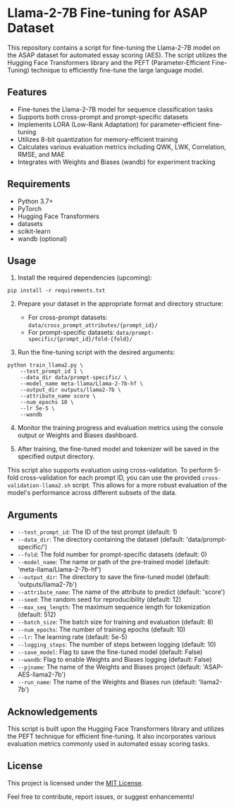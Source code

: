 # Llama-2-7B Fine-tuning for ASAP Dataset

This repository contains a script for fine-tuning the Llama-2-7B model on the ASAP dataset for automated essay scoring (AES). The script utilizes the Hugging Face Transformers library and the PEFT (Parameter-Efficient Fine-Tuning) technique to efficiently fine-tune the large language model.

## Features

- Fine-tunes the Llama-2-7B model for sequence classification tasks
- Supports both cross-prompt and prompt-specific datasets
- Implements LORA (Low-Rank Adaptation) for parameter-efficient fine-tuning
- Utilizes 8-bit quantization for memory-efficient training
- Calculates various evaluation metrics including QWK, LWK, Correlation, RMSE, and MAE
- Integrates with Weights and Biases (wandb) for experiment tracking

## Requirements

- Python 3.7+
- PyTorch
- Hugging Face Transformers
- datasets
- scikit-learn
- wandb (optional)

## Usage

1. Install the required dependencies (upcoming):
```
pip install -r requirements.txt
```

2. Prepare your dataset in the appropriate format and directory structure:
   - For cross-prompt datasets: `data/cross_prompt_attributes/{prompt_id}/`
   - For prompt-specific datasets: `data/prompt-specific/{prompt_id}/fold-{fold}/`

3. Run the fine-tuning script with the desired arguments:
```
python train_llama2.py \
    --test_prompt_id 1 \
    --data_dir data/prompt-specific/ \
    --model_name meta-llama/Llama-2-7b-hf \
    --output_dir outputs/llama2-7b \
    --attribute_name score \
    --num_epochs 10 \
    --lr 5e-5 \
    --wandb
```

4. Monitor the training progress and evaluation metrics using the console output or Weights and Biases dashboard.

5. After training, the fine-tuned model and tokenizer will be saved in the specified output directory.

This script also supports evaluation using cross-validation. To perform 5-fold cross-validation for each prompt ID, you can use the provided `cross-validation-llama2.sh` script. This allows for a more robust evaluation of the model's performance across different subsets of the data.

## Arguments

- `--test_prompt_id`: The ID of the test prompt (default: 1)
- `--data_dir`: The directory containing the dataset (default: 'data/prompt-specific/')
- `--fold`: The fold number for prompt-specific datasets (default: 0)
- `--model_name`: The name or path of the pre-trained model (default: 'meta-llama/Llama-2-7b-hf')
- `--output_dir`: The directory to save the fine-tuned model (default: 'outputs/llama2-7b')
- `--attribute_name`: The name of the attribute to predict (default: 'score')
- `--seed`: The random seed for reproducibility (default: 12)
- `--max_seq_length`: The maximum sequence length for tokenization (default: 512)
- `--batch_size`: The batch size for training and evaluation (default: 8)
- `--num_epochs`: The number of training epochs (default: 10)
- `--lr`: The learning rate (default: 5e-5)
- `--logging_steps`: The number of steps between logging (default: 10)
- `--save_model`: Flag to save the fine-tuned model (default: False)
- `--wandb`: Flag to enable Weights and Biases logging (default: False)
- `--pjname`: The name of the Weights and Biases project (default: 'ASAP-AES-llama2-7b')
- `--run_name`: The name of the Weights and Biases run (default: 'llama2-7b')

## Acknowledgements

This script is built upon the Hugging Face Transformers library and utilizes the PEFT technique for efficient fine-tuning. It also incorporates various evaluation metrics commonly used in automated essay scoring tasks.

## License

This project is licensed under the [MIT License](LICENSE).

Feel free to contribute, report issues, or suggest enhancements!